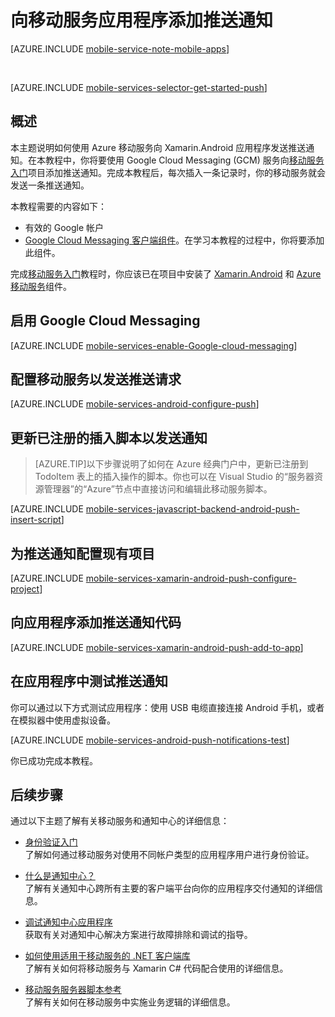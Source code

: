 <properties 
	pageTitle="向 Xamarin Android 应用添加推送通知 | Microsoft Azure" 
	description="了解如何使用 Azure 移动服务和 Azure 通知中心将推送通知配置为通过 Google Cloud Messaging 发送到 Xamarin.Android 应用程序。" 
	documentationCenter="xamarin" 
	authors="ggailey777" 
	manager="dwrede" 
	services="mobile-services" 
	editor=""/>

<tags 
	ms.service="mobile-services" 
	ms.date="12/07/2015"
	wacn.date="01/29/2016"/>

# 向移动服务应用程序添加推送通知

[AZURE.INCLUDE [mobile-service-note-mobile-apps](../includes/mobile-services-note-mobile-apps.md)]

&nbsp;

[AZURE.INCLUDE [mobile-services-selector-get-started-push](../includes/mobile-services-selector-get-started-push.md)]

## 概述
本主题说明如何使用 Azure 移动服务向 Xamarin.Android 应用程序发送推送通知。在本教程中，你将要使用 Google Cloud Messaging (GCM) 服务向[移动服务入门]项目添加推送通知。完成本教程后，每次插入一条记录时，你的移动服务就会发送一条推送通知。

本教程需要的内容如下：

+ 有效的 Google 帐户
+ [Google Cloud Messaging 客户端组件]。在学习本教程的过程中，你将要添加此组件。

完成[移动服务入门]教程时，你应该已在项目中安装了 [Xamarin.Android] 和 [Azure 移动服务]组件。

## <a id="register"></a>启用 Google Cloud Messaging

[AZURE.INCLUDE [mobile-services-enable-Google-cloud-messaging](../includes/mobile-services-enable-Google-cloud-messaging.md)]

## <a id="configure"></a>配置移动服务以发送推送请求

[AZURE.INCLUDE [mobile-services-android-configure-push](../includes/mobile-services-android-configure-push.md)]

## <a id="update-scripts"></a>更新已注册的插入脚本以发送通知

>[AZURE.TIP]以下步骤说明了如何在 Azure 经典门户中，更新已注册到 TodoItem 表上的插入操作的脚本。你也可以在 Visual Studio 的“服务器资源管理器”的“Azure”节点中直接访问和编辑此移动服务脚本。

[AZURE.INCLUDE [mobile-services-javascript-backend-android-push-insert-script](../includes/mobile-services-javascript-backend-android-push-insert-script.md)]


## <a id="configure-app"></a>为推送通知配置现有项目

[AZURE.INCLUDE [mobile-services-xamarin-android-push-configure-project](../includes/mobile-services-xamarin-android-push-configure-project.md)]

## <a id="add-push"></a>向应用程序添加推送通知代码

[AZURE.INCLUDE [mobile-services-xamarin-android-push-add-to-app](../includes/mobile-services-xamarin-android-push-add-to-app.md)]

## <a id="test"></a>在应用程序中测试推送通知

你可以通过以下方式测试应用程序：使用 USB 电缆直接连接 Android 手机，或者在模拟器中使用虚拟设备。

[AZURE.INCLUDE [mobile-services-android-push-notifications-test](../includes/mobile-services-android-push-notifications-test.md)]

你已成功完成本教程。

##  <a name="next-steps"></a>后续步骤

通过以下主题了解有关移动服务和通知中心的详细信息：

* [身份验证入门 ](/documentation/articles/mobile-services-android-get-started-users)
  </br>了解如何通过移动服务对使用不同帐户类型的应用程序用户进行身份验证。

* [什么是通知中心？](/documentation/articles/notification-hubs-overview)
  </br>了解有关通知中心跨所有主要的客户端平台向你的应用程序交付通知的详细信息。

* [调试通知中心应用程序](http://go.microsoft.com/fwlink/p/?linkid=386630)
  </br>获取有关对通知中心解决方案进行故障排除和调试的指导。

* [如何使用适用于移动服务的 .NET 客户端库](/documentation/articles/mobile-services-windows-dotnet-how-to-use-client-library)
  </br>了解有关如何将移动服务与 Xamarin C# 代码配合使用的详细信息。

* [移动服务服务器脚本参考](/documentation/articles/mobile-services-how-to-use-server-scripts)
  </br>了解有关如何在移动服务中实施业务逻辑的详细信息。

<!-- URLs. -->
[移动服务入门]: /documentation/articles/mobile-services-ios-get-started

[Google Cloud Messaging 客户端组件]: http://components.xamarin.com/view/GCMClient/
[Xamarin.Android]: http://xamarin.com/download/
[Azure 移动服务]: http://components.xamarin.com/view/azure-mobile-services/
 

<!---HONumber=Mooncake_0118_2016-->
